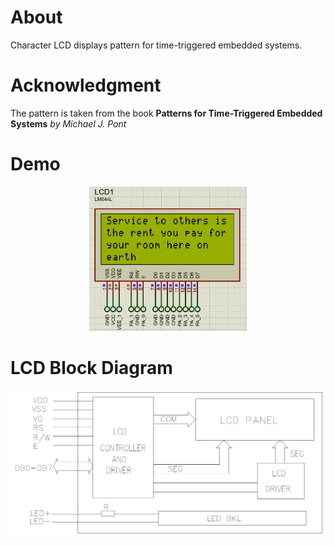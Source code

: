 # About
Character LCD displays pattern for time-triggered embedded systems.

# Acknowledgment
The pattern is taken from the book <b>Patterns for Time-Triggered Embedded Systems</b> <i>by Michael J. Pont</i>

# Demo
<p align="center">
  <a href="" rel="noopener">
 <img src="assets/MoAli_Quote.JPG" alt="LCD Pattern" style="width:50%; height: 50%;"></a>
</p>

# LCD Block Diagram
<p align="center">
  <a href="" rel="noopener">
 <img src="assets/BlockDiagram.JPG" alt="LCD Block Diagram"></a>
</p>
